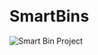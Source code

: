 # SmartBins

![Smart Bin Project](https://drive.google.com/uc?export=view&id=10e33fwnDMXwMxfNjkj1umB3i68j53o8N)
